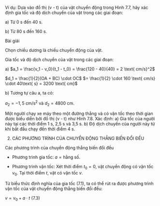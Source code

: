 Ví dụ: Dựa vào đồ thị (v - t) của vật chuyển động trong Hình 7.7, hãy xác định gia tốc và độ dịch chuyển của vật trong các giai đoạn:

a) Từ 0 s đến 40 s.

b) Từ 80 s đến 160 s.

Bài giải

Chọn chiều dương là chiều chuyển động của vật.

Gia tốc và độ dịch chuyển của vật trong các giai đoạn:

a) $a_1 = \frac{v_1 - v_0}{t_1 - t_0} = \frac{120 - 40}{40} = 2 \text{ cm/s}^2$

$d_1 = \frac{1}{2}(OA + BC) \cdot OC$
$= \frac{1}{2} \cdot 160 \text{ cm/s} \cdot 40\text{ s} = 3200 \text{ cm}$

b) Tương tự câu a, ta có:

$a_2 = -1,5 \text{ cm/s}^2$ và $d_2 = 4800 \text{ cm}$.

Một người chạy xe máy theo một đường thẳng và có vận tốc theo thời gian được biểu diễn bởi đồ thị (v - t) như Hình 7.8. Xác định:
a) Gia tốc của người này tại các thời điểm 1 s, 2,5 s và 3,5 s.
b) Độ dịch chuyển của người này từ khi bắt đầu chạy đến thời điểm 4 s.

2. CÁC PHƯƠNG TRÌNH CỦA CHUYỂN ĐỘNG THẲNG BIẾN ĐỔI ĐỀU

Các phương trình của chuyển động thẳng biến đổi đều

* Phương trình gia tốc: $a = \text{hằng số}$.

* Phương trình vận tốc: Xét thời điểm $t_0 = 0$, vật chuyển động có vận tốc $v_0$. Tại thời điểm $t$, vật có vận tốc $v$.

Từ biểu thức định nghĩa của gia tốc (7.1), ta có thể rút ra được phương trình vận tốc của vật chuyển động thẳng biến đổi đều:

$v = v_0 + a \cdot t$ (7.3)